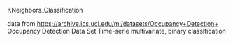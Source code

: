 KNeighbors_Classification

data from https://archive.ics.uci.edu/ml/datasets/Occupancy+Detection+
Occupancy Detection Data Set
Time-serie multivariate, binary classification



